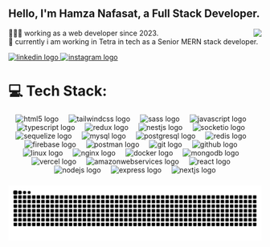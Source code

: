 <br clear="both">
<h2 align="left">Hello, I'm Hamza Nafasat, a Full Stack Developer.</h2>

<img align="right" src="https://profile-counter.glitch.me/hamza-nafasat/count.svg?"  />
<p align="left">👨🏼‍💻 working as a web developer since 2023.<br>🛜 currently i am working in Tetra in tech as a Senior MERN stack developer.</p>
  <a href="https://www.linkedin.com/in/hamza-nafasat" target="_blank">
    <img src="https://img.shields.io/static/v1?message=LinkedIn&logo=linkedin&label=&color=0077B5&logoColor=white&labelColor=&style=plastic" height="20" alt="linkedin logo"  />
  </a>
  <a href="https://www.instagram.com/fearless_surviver" target="_blank">
    <img src="https://img.shields.io/static/v1?message=Instagram&logo=instagram&label=&color=E4405F&logoColor=white&labelColor=&style=plastic" height="20" alt="instagram logo"  />
  </a>

<br clear="both">

<div align="center">
<h1 align="left">💻 Tech Stack:</h1>
  <img src="https://skillicons.dev/icons?i=html" height="65" alt="html5 logo"  />
  <img width="12" />
  <img src="https://skillicons.dev/icons?i=tailwind" height="65" alt="tailwindcss logo"  />
  <img width="12" />
  <img src="https://skillicons.dev/icons?i=sass" height="65" alt="sass logo"  />
  <img width="12" />
  <img src="https://skillicons.dev/icons?i=js" height="65" alt="javascript logo"  />
  <img width="12" />
  <img src="https://skillicons.dev/icons?i=ts" height="65" alt="typescript logo"  />
  <img width="12" />
  <img src="https://skillicons.dev/icons?i=redux" height="65" alt="redux logo"  />
  <img width="12" />
  <img src="https://skillicons.dev/icons?i=nestjs" height="65" alt="nestjs logo"  />
  <img width="12" />
  <img src="https://cdn.jsdelivr.net/gh/devicons/devicon/icons/socketio/socketio-original.svg" height="65" alt="socketio logo"  />
  <img width="12" />
  <img src="https://skillicons.dev/icons?i=sequelize" height="65" alt="sequelize logo"  />
  <img width="12" />
  <img src="https://skillicons.dev/icons?i=mysql" height="65" alt="mysql logo"  />
  <img width="12" />
  <img src="https://skillicons.dev/icons?i=postgres" height="65" alt="postgresql logo"  />
  <img width="12" />
  <img src="https://skillicons.dev/icons?i=redis" height="65" alt="redis logo"  />
  <img width="12" />
  <img src="https://skillicons.dev/icons?i=firebase" height="65" alt="firebase logo"  />
  <img width="12" />
  <img src="https://skillicons.dev/icons?i=postman" height="65" alt="postman logo"  />
  <img width="12" />
  <img src="https://skillicons.dev/icons?i=git" height="65" alt="git logo"  />
  <img width="12" />
  <img src="https://skillicons.dev/icons?i=github" height="65" alt="github logo"  />
  <img width="12" />
  <img src="https://skillicons.dev/icons?i=linux" height="65" alt="linux logo"  />
  <img width="12" />
  <img src="https://skillicons.dev/icons?i=nginx" height="65" alt="nginx logo"  />
  <img width="12" />
  <img src="https://skillicons.dev/icons?i=docker" height="65" alt="docker logo"  />
  <img width="12" />
  <img src="https://skillicons.dev/icons?i=mongodb" height="65" alt="mongodb logo"  />
  <img width="12" />
  <img src="https://skillicons.dev/icons?i=vercel" height="65" alt="vercel logo"  />
  <img width="12" />
  <img src="https://skillicons.dev/icons?i=aws" height="65" alt="amazonwebservices logo"  />
  <img width="12" />

  <img src="https://img.shields.io/badge/React-61DAFB?logo=react&logoColor=black&style=for-the-badge" height="50" alt="react logo"  />
  <img width="12" />
  <img src="https://img.shields.io/badge/Node.js-339933?logo=nodedotjs&logoColor=white&style=for-the-badge" height="50" alt="nodejs logo"  />
  <img width="12" />
  <img src="https://img.shields.io/badge/Express-000000?logo=express&logoColor=white&style=for-the-badge" height="50" alt="express logo"  />
  <img width="12" />
  <img src="https://img.shields.io/badge/Next.js-000000?logo=nextdotjs&logoColor=white&style=for-the-badge" height="50" alt="nextjs logo"  />
</div>

###

###

<picture>
  <source media="(prefers-color-scheme: dark)" srcset="https://raw.githubusercontent.com/hamza-nafasat/hamza-nafasat/output/github-snake-dark.svg" />
  <source media="(prefers-color-scheme: light)" srcset="https://raw.githubusercontent.com/hamza-nafasat/hamza-nafasat/output/github-snake.svg" />
  <img alt="github-snake" src="https://raw.githubusercontent.com/hamza-nafasat/hamza-nafasat/output/github-snake.svg" />
</picture>
